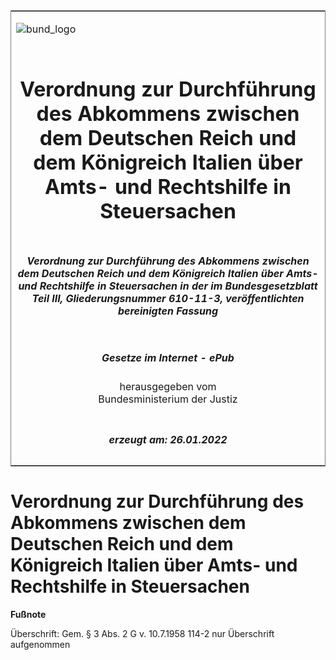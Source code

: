 <span id="DECKBLATT.html"></span>

<table border="0" frame="border" width="100%">

<tr valign="top">

<td align="left">

![bund\_logo](BfJ_2021_Web_de_de.gif)

</td>

<td align="right">

 

</td>

</tr>

<tr align="center" valign="middle">

<td colspan="2">

# Verordnung zur Durchführung des Abkommens zwischen dem Deutschen Reich und dem Königreich Italien über Amts- und Rechtshilfe in Steuersachen

</td>

</tr>

<tr align="center" valign="middle">

<td colspan="2">

##### Verordnung zur Durchführung des Abkommens zwischen dem Deutschen Reich und dem Königreich Italien über Amts- und Rechtshilfe in Steuersachen in der im Bundesgesetzblatt Teil III, Gliederungsnummer 610-11-3, veröffentlichten bereinigten Fassung

</td>

</tr>

<tr align="center" valign="middle">

<td colspan="2">

  
  

##### Gesetze im Internet - ePub  
  
herausgegeben vom  
Bundesministerium der Justiz

</td>

</tr>

<tr align="center" valign="bottom">

<td colspan="2">

  
  

##### erzeugt am: 26.01.2022

</td>

</tr>

</table>

<span id="BJNR201220939.html"></span>

# Verordnung zur Durchführung des Abkommens zwischen dem Deutschen Reich und dem Königreich Italien über Amts- und Rechtshilfe in Steuersachen

<div>

  
**Fußnote**

<div class="jnhtml">

<div>

<div class="jurAbsatz">

Überschrift: Gem. § 3 Abs. 2 G v. 10.7.1958 114-2 nur Überschrift
aufgenommen

</div>

</div>

</div>

</div>
